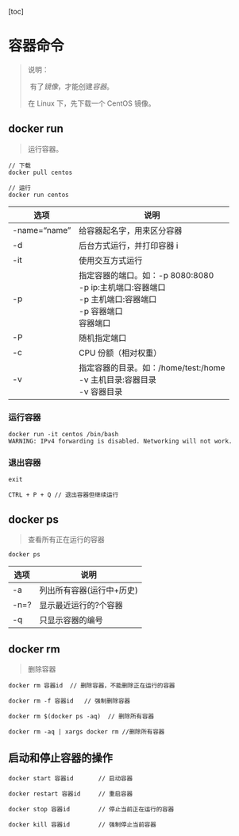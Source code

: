 [toc]

# 容器命令

> 说明：
>
> ​	有了*镜像*，才能创建*容器*。
>
> 在 Linux 下，先下载一个 CentOS 镜像。

## docker run

> 运行容器。

```
// 下载
docker pull centos

// 运行
docker run centos
```

| 选项         | 说明                                                         |
| ------------ | ------------------------------------------------------------ |
| -name=“name” | 给容器起名字，用来区分容器                                   |
| -d           | 后台方式运行，并打印容器 i                                   |
| -it          | 使用交互方式运行                                             |
| -p           | 指定容器的端口。如：-p 8080:8080<br />-p ip:主机端口:容器端口<br />-p 主机端口:容器端口<br />-p 容器端口<br />容器端口 |
| -P           | 随机指定端口                                                 |
| -c           | CPU 份额（相对权重）                                         |
| -v           | 指定容器的目录。如：/home/test:/home<br />-v 主机目录:容器目录<br />-v 容器目录 |

### 运行容器

```shell
docker run -it centos /bin/bash
WARNING: IPv4 forwarding is disabled. Networking will not work.
```

### 退出容器

```shell
exit

CTRL + P + Q // 退出容器但继续运行
```

## docker ps

> 查看所有正在运行的容器

```
docker ps
```

| 选项 | 说明                      |
| ---- | ------------------------- |
| -a   | 列出所有容器(运行中+历史) |
| -n=? | 显示最近运行的?个容器     |
| -q   | 只显示容器的编号          |

## docker rm

> 删除容器

```
docker rm 容器id	// 删除容器，不能删除正在运行的容器

docker rm -f 容器id	// 强制删除容器

docker rm $(docker ps -aq)	// 删除所有容器

docker rm -aq | xargs docker rm	//删除所有容器
```

## 启动和停止容器的操作

```
docker start 容器id		// 启动容器

docker restart 容器id		// 重启容器

docker stop 容器id		// 停止当前正在运行的容器

docker kill 容器id		// 强制停止当前容器
```

